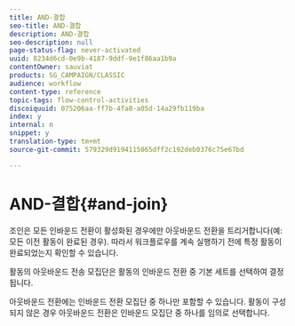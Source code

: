 ```yaml
---
title: AND-결합
seo-title: AND-결합
description: AND-결합
seo-description: null
page-status-flag: never-activated
uuid: 8234d6cd-0e9b-4187-9ddf-9e1f86aa1b9a
contentOwner: sauviat
products: SG_CAMPAIGN/CLASSIC
audience: workflow
content-type: reference
topic-tags: flow-control-activities
discoiquuid: 075206aa-ff7b-4fa8-a05d-14a29fb119ba
index: y
internal: n
snippet: y
translation-type: tm+mt
source-git-commit: 579329d9194115065dff2c192deb0376c75e67bd

---
```



# AND-결합{#and-join}

조인은 모든 인바운드 전환이 활성화된 경우에만 아웃바운드 전환을 트리거합니다(예: 모든 이전 활동이 완료된 경우). 따라서 워크플로우를 계속 실행하기 전에 특정 활동이 완료되었는지 확인할 수 있습니다.

활동의 아웃바운드 전송 모집단은 활동의 인바운드 전환 중 기본 세트를 선택하여 결정됩니다.

아웃바운드 전환에는 인바운드 전환 모집단 중 하나만 포함할 수 있습니다. 활동이 구성되지 않은 경우 아웃바운드 전환은 인바운드 모집단 중 하나를 임의로 선택합니다.
